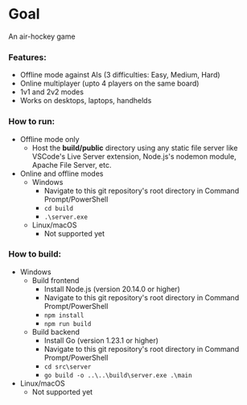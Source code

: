 # Goal

An air-hockey game

### Features:
- Offline mode against AIs (3 difficulties: Easy, Medium, Hard)
- Online multiplayer (upto 4 players on the same board)
- 1v1 and 2v2 modes
- Works on desktops, laptops, handhelds

### How to run:
- Offline mode only
    - Host the **build/public** directory using any static file server like VSCode's Live Server extension, Node.js's nodemon module, Apache File Server, etc.
- Online and offline modes
    - Windows
        - Navigate to this git repository's root directory in Command Prompt/PowerShell
        - `cd build`
        - `.\server.exe`
    - Linux/macOS
        - Not supported yet

### How to build:
- Windows
    - Build frontend
        - Install Node.js (version 20.14.0 or higher)
        - Navigate to this git repository's root directory in Command Prompt/PowerShell
        - `npm install`
        - `npm run build`
    - Build backend
        - Install Go (version 1.23.1 or higher)
        - Navigate to this git repository's root directory in Command Prompt/PowerShell
        - `cd src\server`
        - `go build -o ..\..\build\server.exe .\main`
- Linux/macOS
    - Not supported yet